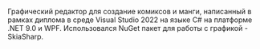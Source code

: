 Графический редактор для создание комиксов и манги, написанный в рамках диплома в среде Visual Studio 2022 на языке C# на платформе .NET 9.0 и WPF. Использовался NuGet пакет для работы с графикой - SkiaSharp.
